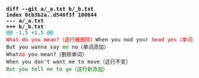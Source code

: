 <pre class="diffed">
<span style="font-weight:bold;">diff --git a/_a.txt b/_b.txt</span>
<span style="font-weight:bold;">index 0cb3b2a..d540f3f 100644</span>
<span style="font-weight:bold;">--- a/_a.txt</span>
<span style="font-weight:bold;">+++ b/_b.txt</span>
<span style="color:teal;">@@ -1,5 +1,5 @@</span>
<span style="color:red;">What do you mean?（这行被删除）</span>When you nod your <span style="color:red;">head yes（单词改变）</span><span style="color:green;">haydes（单词改变）</span>
But you wanna say <span style="color:green;">me</span> no（单词添加）
What<span style="color:red;">do</span> you mean?（删除单词）
When you don't want me to move（这行不变）
<span style="color:green;">But you tell me to go（这行新添加）</span>
</pre>
